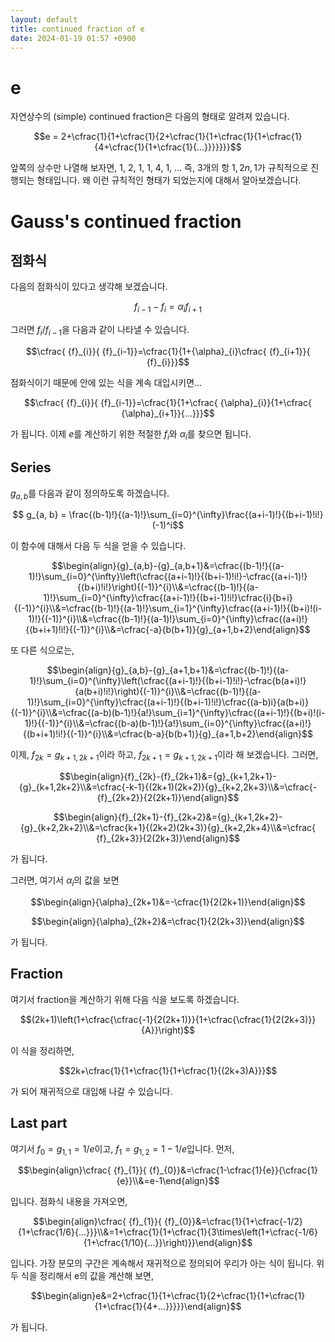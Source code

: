 ```yaml
---
layout: default
title: continued fraction of e
date: 2024-01-19 01:57 +0900
---
```


# e
자연상수의 (simple) continued fraction은 다음의 형태로 알려져 있습니다.

$$e = 2+\cfrac{1}{1+\cfrac{1}{2+\cfrac{1}{1+\cfrac{1}{1+\cfrac{1}{4+\cfrac{1}{1+\cfrac{1}{...}}}}}}}$$

앞쪽의 상수만 나열해 보자면, 1, 2, 1, 1, 4, 1, ... 즉, 3개의 항 $1, 2n, 1$가 규칙적으로 진행되는 형태입니다.
왜 이런 규칙적인 형태가 되었는지에 대해서 알아보겠습니다.

# Gauss's continued fraction
## 점화식
다음의 점화식이 있다고 생각해 보겠습니다.

$$f_{i-1} - f_{i} = \alpha_i f_{i+1}$$

그러면 $f_i / f_{i-1}$을 다음과 같이 나타낼 수 있습니다.

$$\cfrac{ {f}_{i}}{ {f}_{i-1}}=\cfrac{1}{1+{\alpha}_{i}\cfrac{ {f}_{i+1}}{ {f}_{i}}}$$

점화식이기 때문에 안에 있는 식을 계속 대입시키면...

$$\cfrac{ {f}_{i}}{ {f}_{i-1}}=\cfrac{1}{1+\cfrac{ {\alpha}_{i}}{1+\cfrac{ {\alpha}_{i+1}}{...}}}$$

가 됩니다. 이제 $e$를 계산하기 위한 적절한 $f_i$와 $\alpha_i$를 찾으면 됩니다.

## Series

$g_{a, b}$를 다음과 같이 정의하도록 하겠습니다.

$$ g_{a, b} = \frac{(b-1)!}{(a-1)!}\sum_{i=0}^{\infty}\frac{(a+i-1)!}{(b+i-1)!i!}(-1)^i$$

이 함수에 대해서 다음 두 식을 얻을 수 있습니다.

$$\begin{align}{g}_{a,b}-{g}_{a,b+1}&=\cfrac{(b-1)!}{(a-1)!}\sum_{i=0}^{\infty}\left(\cfrac{(a+i-1)!}{(b+i-1)!i!}-\cfrac{(a+i-1)!}{(b+i)!i!}\right){(-1)}^{i}\\&=\cfrac{(b-1)!}{(a-1)!}\sum_{i=0}^{\infty}\cfrac{(a+i-1)!}{(b+i-1)!i!}\cfrac{i}{b+i}{(-1)}^{i}\\&=\cfrac{(b-1)!}{(a-1)!}\sum_{i=1}^{\infty}\cfrac{(a+i-1)!}{(b+i)!(i-1)!}{(-1)}^{i}\\&=\cfrac{(b-1)!}{(a-1)!}\sum_{i=0}^{\infty}\cfrac{(a+i)!}{(b+i+1)!i!}{(-1)}^{i}\\&=\cfrac{-a}{b(b+1)}{g}_{a+1,b+2}\end{align}$$

또 다른 식으로는,

$$\begin{align}{g}_{a,b}-{g}_{a+1,b+1}&=\cfrac{(b-1)!}{(a-1)!}\sum_{i=0}^{\infty}\left(\cfrac{(a+i-1)!}{(b+i-1)!i!}-\cfrac{b(a+i)!}{a(b+i)!i!}\right){(-1)}^{i}\\&=\cfrac{(b-1)!}{(a-1)!}\sum_{i=0}^{\infty}\cfrac{(a+i-1)!}{(b+i-1)!i!}\cfrac{(a-b)i}{a(b+i)}{(-1)}^{i}\\&=\cfrac{(a-b)(b-1)!}{a!}\sum_{i=1}^{\infty}\cfrac{(a+i-1)!}{(b+i)!(i-1)!}{(-1)}^{i}\\&=\cfrac{(b-a)(b-1)!}{a!}\sum_{i=0}^{\infty}\cfrac{(a+i)!}{(b+i+1)!i!}{(-1)}^{i}\\&=\cfrac{b-a}{b(b+1)}{g}_{a+1,b+2}\end{align}$$

이제, $f_{2k} = g_{k+1, 2k+1}$이라 하고, $f_{2k+1} = g_{k+1, 2k+1}$이라 해 보겠습니다. 그러면,

$$\begin{align}{f}_{2k}-{f}_{2k+1}&={g}_{k+1,2k+1}-{g}_{k+1,2k+2}\\&=\cfrac{-k-1}{(2k+1)(2k+2)}{g}_{k+2,2k+3}\\&=\cfrac{-{f}_{2k+2}}{2(2k+1)}\end{align}$$

$$\begin{align}{f}_{2k+1}-{f}_{2k+2}&={g}_{k+1,2k+2}-{g}_{k+2,2k+2}\\&=\cfrac{k+1}{(2k+2)(2k+3)}{g}_{k+2,2k+4}\\&=\cfrac{ {f}_{2k+3}}{2(2k+3)}\end{align}$$

가 됩니다.

그러면, 여기서 $\alpha_{i}$의 값을 보면

$$\begin{align}{\alpha}_{2k+1}&=-\cfrac{1}{2(2k+1)}\end{align}$$ 

$$\begin{align}{\alpha}_{2k+2}&=\cfrac{1}{2(2k+3)}\end{align}$$ 

가 됩니다.

## Fraction
여기서 fraction을 계산하기 위해 다음 식을 보도록 하겠습니다.

$$(2k+1)\left(1+\cfrac{\cfrac{-1}{2(2k+1)}}{1+\cfrac{\cfrac{1}{2(2k+3)}}{A}}\right)$$

이 식을 정리하면,

$$2k+\cfrac{1}{1+\cfrac{1}{1+\cfrac{1}{(2k+3)A}}}$$

가 되어 재귀적으로 대입해 나갈 수 있습니다.

## Last part
여기서 $f_0 = g_{1, 1} = 1/e$이고, $f_1 = g_{1, 2} = 1 - 1/e$입니다. 먼저,

$$\begin{align}\cfrac{ {f}_{1}}{ {f}_{0}}&=\cfrac{1-\cfrac{1}{e}}{\cfrac{1}{e}}\\&=e-1\end{align}$$

입니다. 점화식 내용을 가져오면,

$$\begin{align}\cfrac{ {f}_{1}}{ {f}_{0}}&=\cfrac{1}{1+\cfrac{-1/2}{1+\cfrac{1/6}{...}}}\\&=1+\cfrac{1}{1+\cfrac{1}{3\times\left(1+\cfrac{-1/6}{1+\cfrac{1/10}{...}}\right)}}\end{align}$$

입니다. 가장 분모의 구간은 계속해서 재귀적으로 정의되어 우리가 아는 식이 됩니다.
위 두 식을 정리해서 e의 값을 계산해 보면,

$$\begin{align}e&=2+\cfrac{1}{1+\cfrac{1}{2+\cfrac{1}{1+\cfrac{1}{1+\cfrac{1}{4+...}}}}}\end{align}$$

가 됩니다.
